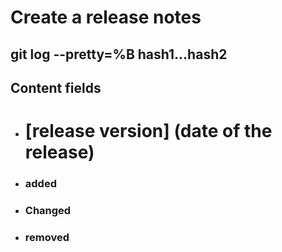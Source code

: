 # Create a release notes
## git log --pretty=%B hash1...hash2
## Content fields
- # [release version] (date of the release)
- ### added
- ### Changed
- ### removed